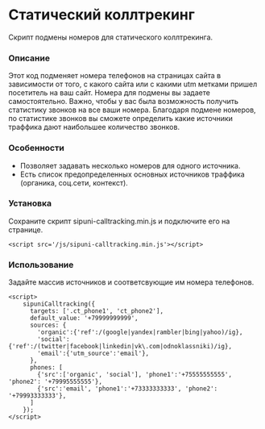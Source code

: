 # Статический коллтрекинг
Скрипт подмены номеров для статического коллтрекинга.

### Описание
Этот код подменяет номера телефонов на страницах сайта в зависимости от того, с какого сайта или с какими utm метками пришел посетитель на ваш сайт. Номера для подмены вы задаете самостоятельно. Важно, чтобы у вас была возможность получить статистику звонков на все ваши номера. Благодаря подмене номеров, по статистике звонков вы сможете определить какие источники траффика дают наибольшее количество звонков. 

### Особенности
 * Позволяет задавать несколько номеров для одного источника. 
 * Есть список предопределенных основных источников траффика (органика, соц.сети, контекст).

### Установка
Сохраните скрипт sipuni-calltracking.min.js и подключите его на странице.
```
<script src='/js/sipuni-calltracking.min.js'></script>
```

### Использование
Задайте массив источников и соответсвующие им номера телефонов.
```
<script>
    sipuniCalltracking({
      targets: ['.ct_phone1', 'ct_phone2'],
      default_value: '+79999999999',
      sources: {
        'organic':{'ref':/(google|yandex|rambler|bing|yahoo)/ig},
        'social':{'ref':/(twitter|facebook|linkedin|vk\.com|odnoklassniki)/ig},
        'email':{'utm_source':'email'},
      },
      phones: [
        {'src':['organic', 'social'], 'phone1':'+75555555555', 'phone2': '+79995555555'},
        {'src':'email', 'phone1':'+73333333333', 'phone2': '+79993333333'},
      ]
    });
</script>
```
